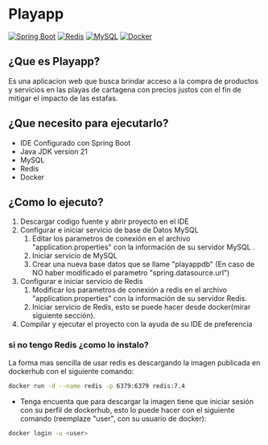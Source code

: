 # Playapp
[![Spring Boot](https://img.shields.io/badge/Springboot-6AAD3D)](https://spring.io/projects/spring-boot)
[![Redis](https://img.shields.io/badge/Redis-FF4C41)](https://redis.io/)
[![MySQL](https://img.shields.io/badge/MySQL-3E6E93)](https://www.mysql.com/downloads/)
[![Docker](https://img.shields.io/badge/Docker-0F4AC3)](https://www.docker.com/)
## ¿Que es Playapp?
Es una aplicacion web  que busca brindar acceso a la compra de productos y servicios en las playas de cartagena con precios justos con el fin de mitigar el impacto de las estafas.
## ¿Que necesito para ejecutarlo?

- IDE Configurado con Spring Boot
- Java JDK version 21
- MySQL
- Redis
- Docker

## ¿Como lo ejecuto?

1. Descargar codigo fuente y abrir proyecto en el IDE
2. Configurar e iniciar servicio de base de Datos MySQL
    1. Editar los parametros de conexión en el archivo "application.properties" con la información de su servidor MySQL .
    2. Iniciar servicio de MySQL
    3. Crear una nueva base datos que se llame "playappdb" (En caso de NO haber modificado el parametro "spring.datasource.url")
3. Configurar e iniciar servicio de Redis
    1. Modificar los parametros de conexión a redis en el archivo "application.properties" con la información de su servidor Redis.
    2. Iniciar servicio de Redis, esto se puede hacer desde docker(mirar siguiente sección).
4. Compilar y ejecutar el proyecto con la ayuda de su IDE de preferencia

### si no tengo Redis ¿como lo instalo?
La forma mas sencilla de usar redis es descargando la imagen publicada en dockerhub con el siguiente comando:

```bash
docker run -d --name redis -p 6379:6379 redis:7.4
```
* Tenga encuenta que para descargar la imagen tiene que iniciar sesión con su perfil de dockerhub, esto lo puede hacer con el siguiente comando (reemplaze "user", con su usuario de docker):

```bash
docker login -u <user>
```  

